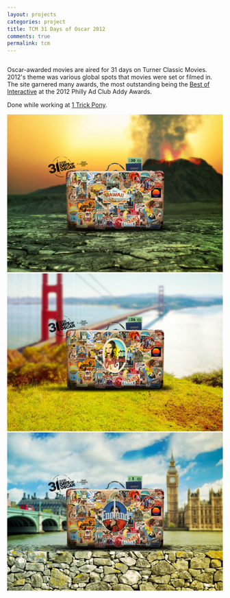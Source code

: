```yaml
---
layout: projects
categories: project
title: TCM 31 Days of Oscar 2012
comments: true
permalink: tcm
---
```


<div class="row clearfix">
	<div class="column full">
		<p>Oscar-awarded movies are aired for 31 days on Turner Classic Movies. 2012's theme was various global spots that movies were set or filmed in. The site garnered many awards, the most outstanding being the <a href="http://www.associationsites.com/phillyadclub/collection///2012%20Philly%20Ad%20Club%20ADDY%20Award%20Winners.pdf?CFID=3466379&CFTOKEN=66774832" target="_blank">Best of Interactive</a> at the 2012 Philly Ad Club Addy Awards.</p>
		<p>Done while working at <a href="http://1trickpony.com/" target="_blank">1 Trick Pony</a>.</p>
	</div>
</div>

<div class="row clearfix project-image">
	<img class="column full" src="/img/proj/tcm31/img-1.jpg" alt="">
	<img class="column full" src="/img/proj/tcm31/img-2.jpg" alt="">
	<img class="column full" src="/img/proj/tcm31/img-3.jpg" alt="">
</div>